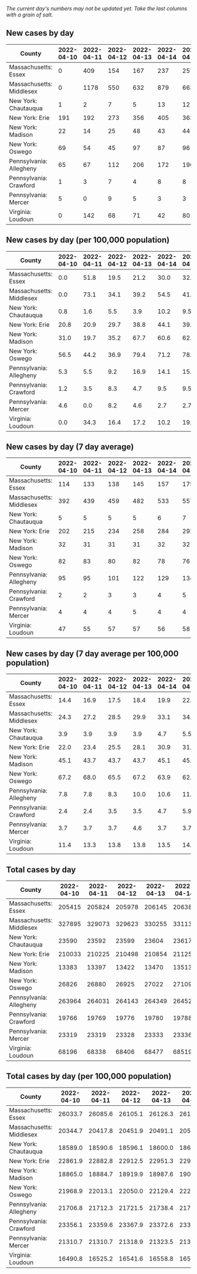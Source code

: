 _The current day's numbers may not be updated yet. Take the last columns with a grain of salt._
## New cases by day

| County | 2022-04-10 | 2022-04-11 | 2022-04-12 | 2022-04-13 | 2022-04-14 | 2022-04-15 | 2022-04-16 |
| --- | --- | --- | --- | --- | --- | --- | --- |
| Massachusetts: Essex | 0 | 409 | 154 | 167 | 237 | 257 |  |
| Massachusetts: Middlesex | 0 | 1178 | 550 | 632 | 879 | 663 |  |
| New York: Chautauqua | 1 | 2 | 7 | 5 | 13 | 12 |  |
| New York: Erie | 191 | 192 | 273 | 356 | 405 | 363 |  |
| New York: Madison | 22 | 14 | 25 | 48 | 43 | 44 |  |
| New York: Oswego | 69 | 54 | 45 | 97 | 87 | 96 |  |
| Pennsylvania: Allegheny | 65 | 67 | 112 | 206 | 172 | 190 |  |
| Pennsylvania: Crawford | 1 | 3 | 7 | 4 | 8 | 8 |  |
| Pennsylvania: Mercer | 5 | 0 | 9 | 5 | 3 | 3 |  |
| Virginia: Loudoun | 0 | 142 | 68 | 71 | 42 | 80 |  |

## New cases by day (per 100,000 population)

| County | 2022-04-10 | 2022-04-11 | 2022-04-12 | 2022-04-13 | 2022-04-14 | 2022-04-15 | 2022-04-16 |
| --- | --- | --- | --- | --- | --- | --- | --- |
| Massachusetts: Essex | 0.0 | 51.8 | 19.5 | 21.2 | 30.0 | 32.6 |  |
| Massachusetts: Middlesex | 0.0 | 73.1 | 34.1 | 39.2 | 54.5 | 41.1 |  |
| New York: Chautauqua | 0.8 | 1.6 | 5.5 | 3.9 | 10.2 | 9.5 |  |
| New York: Erie | 20.8 | 20.9 | 29.7 | 38.8 | 44.1 | 39.5 |  |
| New York: Madison | 31.0 | 19.7 | 35.2 | 67.7 | 60.6 | 62.0 |  |
| New York: Oswego | 56.5 | 44.2 | 36.9 | 79.4 | 71.2 | 78.6 |  |
| Pennsylvania: Allegheny | 5.3 | 5.5 | 9.2 | 16.9 | 14.1 | 15.6 |  |
| Pennsylvania: Crawford | 1.2 | 3.5 | 8.3 | 4.7 | 9.5 | 9.5 |  |
| Pennsylvania: Mercer | 4.6 | 0.0 | 8.2 | 4.6 | 2.7 | 2.7 |  |
| Virginia: Loudoun | 0.0 | 34.3 | 16.4 | 17.2 | 10.2 | 19.3 |  |

## New cases by day (7 day average)

| County | 2022-04-10 | 2022-04-11 | 2022-04-12 | 2022-04-13 | 2022-04-14 | 2022-04-15 | 2022-04-16 |
| --- | --- | --- | --- | --- | --- | --- | --- |
| Massachusetts: Essex | 114 | 133 | 138 | 145 | 157 | 175 |  |
| Massachusetts: Middlesex | 392 | 439 | 459 | 482 | 533 | 557 |  |
| New York: Chautauqua | 5 | 5 | 5 | 5 | 6 | 7 |  |
| New York: Erie | 202 | 215 | 234 | 258 | 284 | 292 |  |
| New York: Madison | 32 | 31 | 31 | 31 | 32 | 32 |  |
| New York: Oswego | 82 | 83 | 80 | 82 | 78 | 76 |  |
| Pennsylvania: Allegheny | 95 | 95 | 101 | 122 | 129 | 134 |  |
| Pennsylvania: Crawford | 2 | 2 | 3 | 3 | 4 | 5 |  |
| Pennsylvania: Mercer | 4 | 4 | 4 | 5 | 4 | 4 |  |
| Virginia: Loudoun | 47 | 55 | 57 | 57 | 56 | 58 |  |

## New cases by day (7 day average per 100,000 population)

| County | 2022-04-10 | 2022-04-11 | 2022-04-12 | 2022-04-13 | 2022-04-14 | 2022-04-15 | 2022-04-16 |
| --- | --- | --- | --- | --- | --- | --- | --- |
| Massachusetts: Essex | 14.4 | 16.9 | 17.5 | 18.4 | 19.9 | 22.2 |  |
| Massachusetts: Middlesex | 24.3 | 27.2 | 28.5 | 29.9 | 33.1 | 34.6 |  |
| New York: Chautauqua | 3.9 | 3.9 | 3.9 | 3.9 | 4.7 | 5.5 |  |
| New York: Erie | 22.0 | 23.4 | 25.5 | 28.1 | 30.9 | 31.8 |  |
| New York: Madison | 45.1 | 43.7 | 43.7 | 43.7 | 45.1 | 45.1 |  |
| New York: Oswego | 67.2 | 68.0 | 65.5 | 67.2 | 63.9 | 62.2 |  |
| Pennsylvania: Allegheny | 7.8 | 7.8 | 8.3 | 10.0 | 10.6 | 11.0 |  |
| Pennsylvania: Crawford | 2.4 | 2.4 | 3.5 | 3.5 | 4.7 | 5.9 |  |
| Pennsylvania: Mercer | 3.7 | 3.7 | 3.7 | 4.6 | 3.7 | 3.7 |  |
| Virginia: Loudoun | 11.4 | 13.3 | 13.8 | 13.8 | 13.5 | 14.0 |  |

## Total cases by day

| County | 2022-04-10 | 2022-04-11 | 2022-04-12 | 2022-04-13 | 2022-04-14 | 2022-04-15 | 2022-04-16 |
| --- | --- | --- | --- | --- | --- | --- | --- |
| Massachusetts: Essex | 205415 | 205824 | 205978 | 206145 | 206382 | 206639 |  |
| Massachusetts: Middlesex | 327895 | 329073 | 329623 | 330255 | 331134 | 331797 |  |
| New York: Chautauqua | 23590 | 23592 | 23599 | 23604 | 23617 | 23629 |  |
| New York: Erie | 210033 | 210225 | 210498 | 210854 | 211259 | 211622 |  |
| New York: Madison | 13383 | 13397 | 13422 | 13470 | 13513 | 13557 |  |
| New York: Oswego | 26826 | 26880 | 26925 | 27022 | 27109 | 27205 |  |
| Pennsylvania: Allegheny | 263964 | 264031 | 264143 | 264349 | 264521 | 264711 |  |
| Pennsylvania: Crawford | 19766 | 19769 | 19776 | 19780 | 19788 | 19796 |  |
| Pennsylvania: Mercer | 23319 | 23319 | 23328 | 23333 | 23336 | 23339 |  |
| Virginia: Loudoun | 68196 | 68338 | 68406 | 68477 | 68519 | 68599 |  |

## Total cases by day (per 100,000 population)

| County | 2022-04-10 | 2022-04-11 | 2022-04-12 | 2022-04-13 | 2022-04-14 | 2022-04-15 | 2022-04-16 |
| --- | --- | --- | --- | --- | --- | --- | --- |
| Massachusetts: Essex | 26033.7 | 26085.6 | 26105.1 | 26126.3 | 26156.3 | 26188.9 |  |
| Massachusetts: Middlesex | 20344.7 | 20417.8 | 20451.9 | 20491.1 | 20545.6 | 20586.8 |  |
| New York: Chautauqua | 18589.0 | 18590.6 | 18596.1 | 18600.0 | 18610.3 | 18619.7 |  |
| New York: Erie | 22861.9 | 22882.8 | 22912.5 | 22951.3 | 22995.4 | 23034.9 |  |
| New York: Madison | 18865.0 | 18884.7 | 18919.9 | 18987.6 | 19048.2 | 19110.2 |  |
| New York: Oswego | 21968.9 | 22013.1 | 22050.0 | 22129.4 | 22200.7 | 22279.3 |  |
| Pennsylvania: Allegheny | 21706.8 | 21712.3 | 21721.5 | 21738.4 | 21752.6 | 21768.2 |  |
| Pennsylvania: Crawford | 23356.1 | 23359.6 | 23367.9 | 23372.6 | 23382.1 | 23391.5 |  |
| Pennsylvania: Mercer | 21310.7 | 21310.7 | 21318.9 | 21323.5 | 21326.2 | 21329.0 |  |
| Virginia: Loudoun | 16490.8 | 16525.2 | 16541.6 | 16558.8 | 16568.9 | 16588.3 |  |
